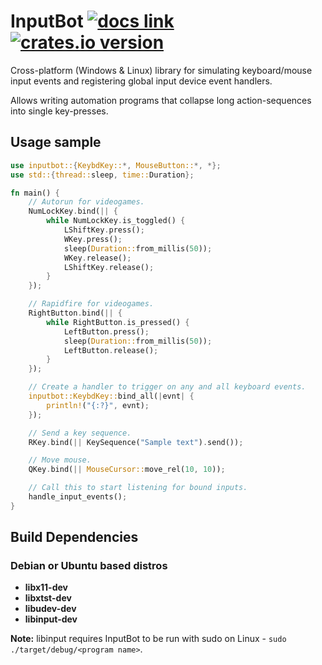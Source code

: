 # InputBot [![docs link](https://docs.rs/inputbot/badge.svg)](https://docs.rs/inputbot) [![crates.io version](https://img.shields.io/crates/v/inputbot.svg)](https://crates.io/crates/inputbot) 
Cross-platform (Windows & Linux) library for simulating keyboard/mouse input events and registering global input device event handlers.

Allows writing automation programs that collapse long action-sequences into single key-presses.

## Usage sample

```Rust
use inputbot::{KeybdKey::*, MouseButton::*, *};
use std::{thread::sleep, time::Duration};

fn main() {
    // Autorun for videogames.
    NumLockKey.bind(|| {
        while NumLockKey.is_toggled() {
            LShiftKey.press();
            WKey.press();
            sleep(Duration::from_millis(50));
            WKey.release();
            LShiftKey.release();
        }
    });

    // Rapidfire for videogames.
    RightButton.bind(|| {
        while RightButton.is_pressed() {
            LeftButton.press();
            sleep(Duration::from_millis(50));
            LeftButton.release();
        }
    });

    // Create a handler to trigger on any and all keyboard events.
    inputbot::KeybdKey::bind_all(|evnt| {
        println!("{:?}", evnt);
    });

    // Send a key sequence.
    RKey.bind(|| KeySequence("Sample text").send());

    // Move mouse.
    QKey.bind(|| MouseCursor::move_rel(10, 10));

    // Call this to start listening for bound inputs.
    handle_input_events();
}
```

## Build Dependencies
### Debian or Ubuntu based distros
* **libx11-dev**
* **libxtst-dev**
* **libudev-dev**
* **libinput-dev**

**Note:** libinput requires InputBot to be run with sudo on Linux - `sudo ./target/debug/<program name>`.
